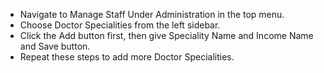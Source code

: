 * Navigate to Manage Staff Under Administration in the top menu.
* Choose Doctor Specialities from the left sidebar.
* Click the Add button first, then give Speciality Name and Income Name and Save button.
* Repeat these steps to add more Doctor Specialities.